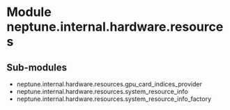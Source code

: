 Module neptune.internal.hardware.resources
==========================================

Sub-modules
-----------
* neptune.internal.hardware.resources.gpu_card_indices_provider
* neptune.internal.hardware.resources.system_resource_info
* neptune.internal.hardware.resources.system_resource_info_factory